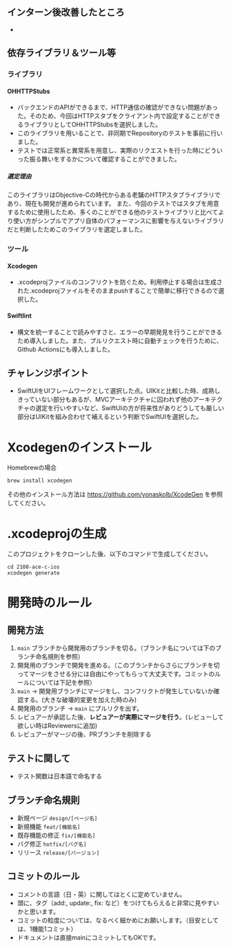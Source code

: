 ## インターン後改善したところ
- 

## 依存ライブラリ＆ツール等
### ライブラリ
#### OHHTTPStubs
- バックエンドのAPIができるまで、HTTP通信の確認ができない問題があった。そのため、今回はHTTPスタブをクライアント内で設定することができるライブラリとしてOHHTTPStubsを選択しました。
- このライブラリを用いることで、非同期でRepositoryのテストを事前に行いました。
- テストでは正常系と異常系を用意し、実際のリクエストを行った時にどういった振る舞いをするかについて確認することができました。
##### 選定理由
このライブラリはObjective-Cの時代からある老舗のHTTPスタブライブラリであり、現在も開発が進められています。
また、今回のテストではスタブを用意するために使用したため、多くのことができる他のテストライブラリと比べてより使い方がシンプルでアプリ自体のパフォーマンスに影響を与えないライブラリだと判断したためこのライブラリを選定しました。

### ツール
#### Xcodegen
- .xcodeprojファイルのコンフリクトを防ぐため。利用停止する場合は生成された.xcodeprojファイルをそのままpushすることで簡単に移行できるので選択した。
#### Swiftlint
- 構文を統一することで読みやすさと、エラーの早期発見を行うことができるため導入しました。また、プルリクエスト時に自動チェックを行うために、Github Actionsにも導入しました。
## チャレンジポイント
- SwiftUIをUIフレームワークとして選択した点。UIKitと比較した時、成熟しきっていない部分もあるが、MVCアーキテクチャに囚われず他のアーキテクチャの選定を行いやすいなど、SwiftUIの方が将来性がありどうしても厳しい部分はUIKitを組み合わせて補えるという判断でSwiftUIを選択した。

# Xcodegenのインストール
Homebrewの場合
```
brew install xcodegen
```
その他のインストール方法は https://github.com/yonaskolb/XcodeGen を参照してください。

# .xcodeprojの生成
このプロジェクトをクローンした後、以下のコマンドで生成してください。
```
cd 2108-ace-c-ios
xcodegen generate
```


# 開発時のルール

## 開発方法

1. `main` ブランチから開発用のブランチを切る。（ブランチ名については下のブランチ命名規則を参照）
2. 開発用のブランチで開発を進める。（このブランチからさらにブランチを切ってマージをさせる分には自由にやってもらって大丈夫です。コミットのルールについては下記を参照）
4. `main` -> 開発用ブランチにマージをし、コンフリクトが発生していないか確認する。(大きな破壊的変更を加えた時のみ)
5. 開発用のブランチ -> `main` にプルリクを出す。
6. レビュアーが承認した後、**レビュアーが実際にマージを行う**。(レビューして欲しい時はReviewersに追加)
7. レビュアーがマージの後、PRブランチを削除する

## テストに関して
- テスト関数は日本語で命名する

## ブランチ命名規則

- 新規ページ `design/[ページ名]`
- 新規機能 `feat/[機能名]`
- 既存機能の修正 `fix/[機能名]`
- バグ修正 `hotfix/[バグ名]`
- リリース `release/[バージョン]`


## コミットのルール

- コメントの言語（日・英）に関してはとくに定めていません。
- 頭に、タグ（add:, update:, fix: など）をつけてもらえると非常に見やすいかと思います。
- コミットの粒度については、なるべく細かめにお願いします。（目安としては、1機能1コミット）
- ドキュメントは直接mainにコミットしてもOKです。
